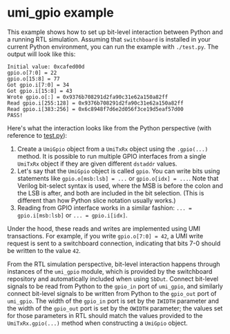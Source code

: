 # umi_gpio example

This example shows how to set up bit-level interaction between Python and a running RTL simulation.  Assuming that `switchboard` is installed in your current Python environment, you can run the example with `./test.py`.  The output will look like this:

```text
Initial value: 0xcafed00d
gpio.o[7:0] = 22
gpio.o[15:8] = 77
Got gpio.i[7:0] = 34
Got gpio.i[15:8] = 43
Wrote gpio.o[:] = 0x9376b708291d2fa90c31e62a150a82ff
Read gpio.i[255:128] = 0x9376b708291d2fa90c31e62a150a82ff
Read gpio.i[383:256] = 0x6c8948f7d6e2d056f3ce19d5eaf57d00
PASS!
```

Here's what the interaction looks like from the Python perspective (with reference to [test.py](test.py)):
1. Create a `UmiGpio` object from a `UmiTxRx` object using the `.gpio(...)` method.  It is possible to run multiple GPIO interfaces from a single `UmiTxRx` object if they are given different `dstaddr` values.
2. Let's say that the `UmiGpio` object is called `gpio`.  You can write bits using statements like `gpio.o[msb:lsb] = ...` or `gpio.o[idx] = ...`.  Note that Verilog bit-select syntax is used, where the MSB is before the colon and the LSB is after, and both are included in the bit selection.  (This is different than how Python slice notation usually works.)
3. Reading from GPIO interface works in a similar fashion: `... = gpio.i[msb:lsb]` or `... = gpio.i[idx]`.

Under the hood, these reads and writes are implemented using UMI transactions.  For example, if you write `gpio.o[7:0] = 42`, a UMI write request is sent to a switchboard connection, indicating that bits 7-0 should be written to the value `42`.

From the RTL simulation perspective, bit-level interaction happens through instances of the `umi_gpio` module, which is provided by the switchboard repository and automatically included when using `SbDut`.  Connect bit-level signals to be read from Python to the `gpio_in` port of `umi_gpio`, and similarly connect bit-level signals to be written from Python to the `gpio_out` port of `umi_gpio`.  The width of the `gpio_in` port is set by the `IWIDTH` parameter and the width of the `gpio_out` port is set by the `OWIDTH` parameter; the values set for those parameters in RTL should match the values provided to the `UmiTxRx.gpio(...)` method when constructing a `UmiGpio` object.
